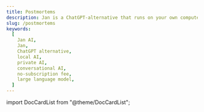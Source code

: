 ```yaml
---
title: Postmortems
description: Jan is a ChatGPT-alternative that runs on your own computer, with a local API server.
slug: /postmortems
keywords:
  [
    Jan AI,
    Jan,
    ChatGPT alternative,
    local AI,
    private AI,
    conversational AI,
    no-subscription fee,
    large language model,
  ]
---
```


import DocCardList from "@theme/DocCardList";

<DocCardList />

